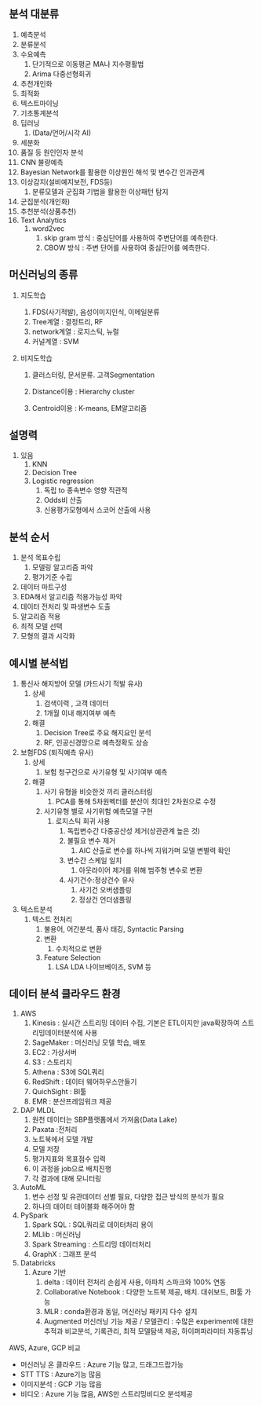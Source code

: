 ## 분석 대분류

1. 예측분석
2. 분류분석
3. 수요예측
   1. 단기적으로 이동평균 MA나 지수평활법
   2. Arima 다중선형회귀
4. 추천개인화
5. 최적화
6. 텍스트마이닝
7. 기초통계분석
8. 딥러닝
   1. (Data/언어/시각 AI)
9. 세분화
10. 품질 등 원인인자 분석
   11. CNN 불량예측
   12. Bayesian Network를 활용한 이상원인 해석 및 변수간 인과관계
13. 이상감지(설비예지보전, FDS등)
    1. 분류모델과 군집화 기법을 활용한 이상패턴 탐지
14. 군집분석(개인화)
15. 추천분석(상품추천)
16. Text Analytics
    1. word2vec
       1. skip gram 방식 : 중심단어를 사용하여 주변단어를 예측한다.
       2. CBOW 방식 : 주변 단어를 사용하여 중심단어를 예측한다.



## 머신러닝의 종류

1. 지도학습

   1. FDS(사기적발), 음성이미지인식, 이메일분류
   2. Tree계열 : 결정트리, RF
   3. network계열 : 로지스틱, 뉴럴
   4. 커널계열 : SVM

2. 비지도학습

   1. 클러스터링, 문서분류. 고객Segmentation

   2. Distance이용 : Hierarchy cluster

   3. Centroid이용 : K-means, EM알고리즘

      

## 설명력

1. 있음
   1. KNN
   2. Decision Tree
   3. Logistic regression
      1. 독립 to 종속변수 영향 직관적
      2. Odds비 산출
      3. 신용평가모형에서 스코어 산출에 사용



## 분석 순서

1. 분석 목표수립
   1. 모델링 알고리즘 파악
   2. 평가기준 수립
2. 데이터 마트구성
3. EDA해서 알고리즘 적용가능성 파악
4. 데이터 전처리 및 파생변수 도출
5. 알고리즘 적용
6. 최적 모델 선택
7. 모형의 결과 시각화



## 예시별 분석법

1. 통신사 해지방어 모델 (카드사기 적발 유사)
   1. 상세
      1. 검색이력 , 고객 데이터
      2. 1개월 이내 해지여부 예측
   2. 해결
      1. Decision Tree로 주요 해지요인 분석
      2. RF, 인공신경망으로 예측정확도 상승
2. 보험FDS (퇴직예측 유사)
   1. 상세
      1. 보험 청구건으로 사기유형 및 사기여부 예측
   2. 해결
      1. 사기 유형을 비슷한것 끼리 클러스터링
         1. PCA를 통해 5차원벡터를 분산이 최대인 2차원으로 수정
      2. 사기유형 별로 사기위험 예측모델 구현
         1. 로지스틱 회귀 사용
            1. 독립변수간 다중공산성 제거(상관관계 높은 것)
            2. 불필요 변수 제거
               1. AIC 산출로 변수를 하나씩 지워가며 모델 변별력 확인
            3. 변수간 스케일 일치
               1. 아웃라이어 제거를 위해 범주형 변수로 변환
            4. 사기건수:정상건수 유사
               1. 사기건 오버샘플링
               2. 정상건 언더샘플링
3. 텍스트분석
   1. 텍스트 전처리
      1. 불용어, 어간분석, 품사 태깅, Syntactic Parsing
      2. 변환
         1. 수치적으로 변환
      3. Feature Selection
         1. LSA LDA 나이브베이즈, SVM 등



## 데이터 분석 클라우드 환경

1. AWS
   1. Kinesis : 실시간 스트리밍 데이터 수집, 기본은 ETL이지만 java확장하여 스트리밍데이터분석에 사용
   2. SageMaker : 머신러닝 모델 학습, 배포
   3. EC2 : 가상서버
   4. S3 : 스토리지
   5. Athena : S3에 SQL쿼리
   6. RedShift : 데이터 웨어하우스만들기
   7. QuichSight : BI툴
   8. EMR : 분산프레임워크 제공
2. DAP MLDL
   1. 원천 데이터는 SBP플랫폼에서 가져옴(Data Lake)
   2. Paxata :전처리
   3. 노트북에서 모델 개발
   4. 모델 저장
   5. 평가지표와 목표점수 입력
   6. 이 과정을 job으로 배치진행
   7. 각 결과에 대해 모니터링
3. AutoML
   1. 변수 선정 및 유관데이터 선별 필요, 다양한 접근 방식의 분석가 필요
   2. 하나의 데이터 테이블화 해주어야 함
4. PySpark
   1. Spark SQL : SQL쿼리로 데이터처리 용이
   2. MLlib : 머신러닝
   3. Spark Streaming : 스트리밍 데이터처리
   4. GraphX : 그래프 분석
5. Databricks
   1. Azure 기반
      1. delta : 데이터 전처리 손쉽게 사용, 아파치 스파크와 100% 연동
      2. Collaborative Notebook : 다양한 노트북 제공, 배치. 대쉬보드, BI툴 가능
      3. MLR : conda환경과 동일, 머신러닝 패키지 다수 설치
      4. Augmented 머신러닝 기능 제공  / 모델관리 : 수많은 experiment에 대한 추적과 비교분석, 기록관리, 최적 모델탐색 제공, 하이퍼파라미터 자동튜닝 



AWS, Azure, GCP 비교

- 머신러닝 온 클라우드 :  Azure 기능 많고, 드래그드랍가능
- STT TTS : Azure기능 많음
- 이미지분석 : GCP 기능 많음
- 비디오 : Azure 기능 많음, AWS만 스트리밍비디오 분석제공
